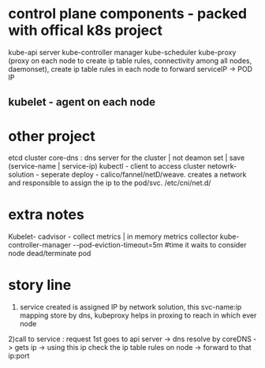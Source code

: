 # control plane components - packed with offical k8s project
kube-api server
kube-controller manager
kube-scheduler 
kube-proxy (proxy on each node to create ip table rules, connectivity among all nodes, daemonset), create ip table rules in each node to forward serviceIP -> POD IP 

kubelet - agent on each node
---- 
# other project
etcd cluster
core-dns : dns server for the cluster | not deamon set | save (service-name | service-ip)
kubectl - client to access cluster
netowrk-solution - seperate deploy - calico/fannel/netD/weave. creates a network and responsible to assign the ip to the pod/svc. /etc/cni/net.d/


# extra notes
Kubelet- cadvisor - collect metrics | in memory metrics collector
kube-controller-manager --pod-eviction-timeout=5m #time it waits to consider node dead/terminate pod

# story line
1) service created is assigned IP by network solution, this svc-name:ip mapping store by dns, kubeproxy helps in proxing to reach in which ever node

2)call to service : request 1st goes to api server -> dns resolve by coreDNS -> gets ip -> using this ip check the ip table rules on node -> forward to that ip:port